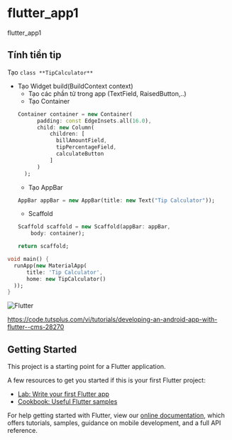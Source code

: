 # flutter_app1

flutter_app1

## Tính tiền tip

Tạo `class **TipCalculator**` 

* Tạo Widget build(BuildContext context)
  * Tạo các phần tử trong app (TextField, RaisedButton,..)
  * Tạo Container
  ```dart
  Container container = new Container(
        padding: const EdgeInsets.all(16.0),
        child: new Column(
            children: [
              billAmountField,
              tipPercentageField,
              calculateButton
            ]
        )
    );
	```
	* Tạo AppBar
	```dart
	AppBar appBar = new AppBar(title: new Text("Tip Calculator"));
	```
	* Scaffold
	```dart
	Scaffold scaffold = new Scaffold(appBar: appBar,
        body: container);

    return scaffold;
	```

```dart
void main() {
  runApp(new MaterialApp(
      title: 'Tip Calculator',
      home: new TipCalculator()
  ));
}
```

![Flutter](https://cms-assets.tutsplus.com/uploads/users/362/posts/28270/image/tree.jpg)

https://code.tutsplus.com/vi/tutorials/developing-an-android-app-with-flutter--cms-28270


## Getting Started

This project is a starting point for a Flutter application.

A few resources to get you started if this is your first Flutter project:

- [Lab: Write your first Flutter app](https://flutter.io/docs/get-started/codelab)
- [Cookbook: Useful Flutter samples](https://flutter.io/docs/cookbook)

For help getting started with Flutter, view our 
[online documentation](https://flutter.io/docs), which offers tutorials, 
samples, guidance on mobile development, and a full API reference.
